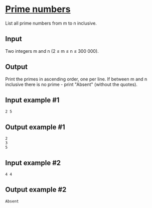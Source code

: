 # [Prime numbers](https://www.e-olymp.com/en/problems/830)
List all prime numbers from m to n inclusive.

## Input
Two integers m and n (2 ≤ m ≤ n ≤ 300 000).

## Output
Print the primes in ascending order, one per line. If between m and n inclusive there is no prime - print "Absent" (without the quotes).

## Input example #1
```
2 5
```

## Output example #1
```
2
3
5
```

## Input example #2
```
4 4
```

## Output example #2
```
Absent
```
